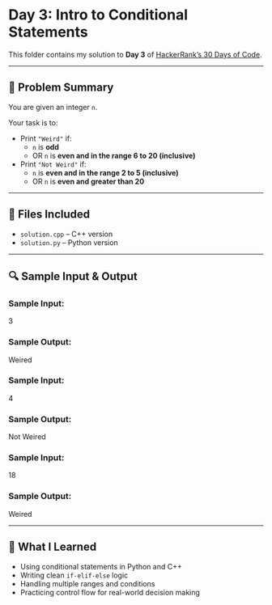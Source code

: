 
# Day 3: Intro to Conditional Statements

This folder contains my solution to **Day 3** of [HackerRank’s 30 Days of Code](https://www.hackerrank.com/domains/tutorials/30-days-of-code).

---

## 🔸 Problem Summary

You are given an integer `n`.

Your task is to:
- Print `"Weird"` if:
  - `n` is **odd**
  - OR `n` is **even and in the range 6 to 20 (inclusive)**
- Print `"Not Weird"` if:
  - `n` is **even and in the range 2 to 5 (inclusive)**
  - OR `n` is **even and greater than 20**

---

## 📂 Files Included

- `solution.cpp` – C++ version
- `solution.py` – Python version

---

## 🔍 Sample Input & Output

### Sample Input:
3
### Sample Output:
Weired

### Sample Input:
4
### Sample Output:
Not Weired 

### Sample Input:
18
### Sample Output:
Weired

---

## 🚀 What I Learned

- Using conditional statements in Python and C++
- Writing clean `if-elif-else` logic
- Handling multiple ranges and conditions
- Practicing control flow for real-world decision making




